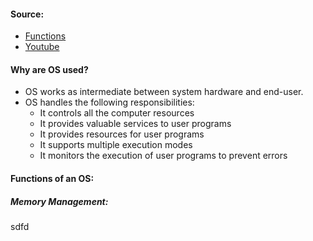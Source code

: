#### Source:
* [Functions](https://www.geeksforgeeks.org/functions-of-operating-system/)
* [Youtube](https://www.youtube.com/watch?v=rAMVA1QJUhU&list=PLXj4XH7LcRfDrdQuJTHIPmKMpa7eYVaPm&index=4)


#### Why are OS used?

* OS works as intermediate between system hardware and end-user. 
* OS handles the following responsibilities:
	* It controls all the computer resources
	* It provides valuable services to user programs
	* It provides resources for user programs
	* It supports multiple execution modes
	* It monitors the execution of user programs to prevent errors


#### Functions of an OS:

##### Memory Management:
sdfd 

  
